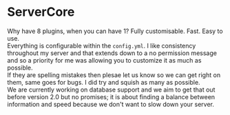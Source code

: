 # ServerCore
Why have 8 plugins, when you can have 1? Fully customisable. Fast. Easy to use.  
Everything is configurable within the `config.yml`. I like consistency throughout my server and that extends down to a no permission message and so a priority for me was allowing you to customize it as much as possible.  
If they are spelling mistakes then plesae let us know so we can get right on them, same goes for bugs. I did try and squish as many as possible.  
We are currently working on database support and we aim to get that out before version 2.0 but no promises; it is about finding a balance between information and speed because we don't want to slow down your server.  
